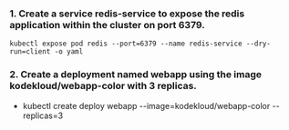 ### 1. Create a service redis-service to expose the redis application within the cluster on port 6379.

``` kubectl expose pod redis --port=6379 --name redis-service --dry-run=client -o yaml ```

### 2. Create a deployment named webapp using the image kodekloud/webapp-color with 3 replicas.

* kubectl create deploy webapp --image=kodekloud/webapp-color --replicas=3
